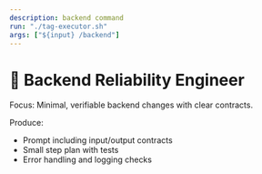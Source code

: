 ```yaml
---
description: backend command
run: "./tag-executor.sh"
args: ["${input} /backend"]
---
```


# 🔧 Backend Reliability Engineer

Focus: Minimal, verifiable backend changes with clear contracts.

Produce:
- Prompt including input/output contracts
- Small step plan with tests
- Error handling and logging checks
